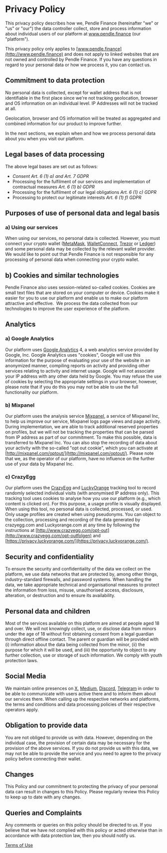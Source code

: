 # Privacy Policy

This privacy policy describes how we, Pendle Finance (hereinafter "we" or "us" or "our") the data controller collect, store and process information about individual users of our platform at www.pendle.finance (our "platform").

This privacy policy only applies to [www.pendle.finance](http://www.pendle.finance) and does not apply to linked websites that are not owned and controlled by Pendle Finance. If you have any questions in regard to your personal data or how we process it, you can contact us.

## Commitment to data protection

No personal data is collected, except for wallet address that is not identifiable in the first place since we're not tracking geolocation, browser and OS information on an individual level. IP Addresses will not be tracked at all.

Geolocation, browser and OS information will be treated as aggregated and combined information for our product to improve further.

In the next sections, we explain when and how we process personal data about you when you visit our platform.

## Legal bases of data processing

The above legal bases are set out as follows:

- *Consent Art. 6 (1) a) and Art. 7 GDPR*
- Processing for the fulfilment of our services and implementation of contractual measures *Art. 6 (1) b) GDPR*
- Processing for the fulfilment of our legal obligations *Art. 6 (1) c) GDPR*
- Processing to protect our legitimate interests *Art. 6 (1) f) GDPR*

## Purposes of use of personal data and legal basis

### a) Using our services

When using our services, no personal data is collected. However, you must connect your crypto wallet ([MetaMask](https://consensys.net/privacy-policy/), [WalletConnect](https://termify.io/privacy-policy/1615409822), [Trezor](https://shop.trezor.io/static/shared/privacy-policy.pdf) or [Ledger](https://www.ledger.com/privacy-policy)) and some personal data may be collected by the relevant wallet provider. We would like to point out that Pendle Finance is not responsible for any processing of personal data when connecting your crypto wallet.

## b) Cookies and similar technologies

Pendle Finance also uses session-related so-called cookies. Cookies are small text files that are stored on your computer or device. Cookies make it easier for you to use our platform and enable us to make our platform attractive and effective.  We process the data collected from our technologies to improve the user experience of the platform.

## Analytics

### a) Google Analytics

Our platform uses [Google Analytics](https://policies.google.com/privacy?hl=en-US) 4, a web analytics service provided by Google, Inc. Google Analytics uses "cookies", Google will use this information for the purpose of evaluating your use of the website in an anonymized manner, compiling reports on activity and providing other services relating to activity and internet usage. Google will not associate your IP address with any other data held by Google. You may refuse the use of cookies by selecting the appropriate settings in your browser, however, please note that if you do this you may not be able to use the full functionality our platform. 

### b) Mixpanel

Our platform uses the analysis service [Mixpanel](http://mixpanel.com/privacy), a service of Mixpanel Inc, to help us improve our service, Mixpanel logs page views and page activity. During implementation, we are able to track additional reserved properties on profiles, but we will not be tracking the properties that can be parsed from IP address as part of our commitment. To make this possible, data is transferred to Mixpanel Inc. You can also stop the recording of data about your activity with the so-called "opt out cookie", which you can activate at [http://mixpanel.com/optout/](http://mixpanel.com/optout/). Please note that we, as the operator of our platform, have no influence on the further use of your data by Mixpanel Inc. 

### c) CrazyEgg

Our platform uses the [CrazyEgg](http://www.crazyegg.com/privacy) and [LuckyOrange](https://www.luckyorange.com/#home) tracking tool to record randomly selected individual visits (with anonymised IP address only). This tracking tool uses cookies to analyse how you use our platform (e.g., which content is clicked on). For this purpose, a usage profile is visually displayed. When using this tool, no personal data is collected, processed, or used. Only usage profiles are created when using pseudonyms. You can object to the collection, processing and recording of the data generated by crazyegg.com and Luckyorange.com at any time by following the instructions at [http://www.crazyegg.com/opt-out](http://www.crazyegg.com/opt-outfolgen) and [https://privacy.luckyorange.com/](https://privacy.luckyorange.com/).

## Security and confidentiality

To ensure the security and confidentiality of the data we collect on the platform, we use data networks that are protected by, among other things, industry-standard firewalls, and password systems. When handling the data, we take appropriate technical and organisational measures to protect the information from loss, misuse, unauthorised access, disclosure, alteration, or destruction and to ensure its availability.

## Personal data and children

Most of the services available on this platform are aimed at people aged 18 and over. We will not knowingly collect, use, or disclose data from minors under the age of 18 without first obtaining consent from a legal guardian through direct offline contact. The parent or guardian will be provided with (i) information about the data being collected from the minor, (ii) the purpose for which it will be used, and (iii) the opportunity to object to any further collection, use or storage of such information. We comply with youth protection laws.

## Social Media

We maintain online presences on [X](https://x.com/en/privacy), [Medium](https://policy.medium.com/medium-privacy-policy-f03bf92035c9), [Discord](https://discord.com/privacy), [Telegram](https://telegram.org/privacy)  in order to be able to communicate with users active there and to inform them about our services there. When calling up the respective networks and platforms, the terms and conditions and data processing policies of their respective operators apply.

## Obligation to provide data

You are not obliged to provide us with data. However, depending on the individual case, the provision of certain data may be necessary for the provision of the above services. If you do not provide us with this data, we may not be able to provide the service and you need to agree to the privacy policy before connecting their wallet.

## Changes

This Policy and our commitment to protecting the privacy of your personal data can result in changes to this Policy. Please regularly review this Policy to keep up to date with any changes.

## Queries and Complaints

Any comments or queries on this policy should be directed to us. If you believe that we have not complied with this policy or acted otherwise than in accordance with data protection law, then you should notify us.

[Terms of Use](TermsOfUse.md)